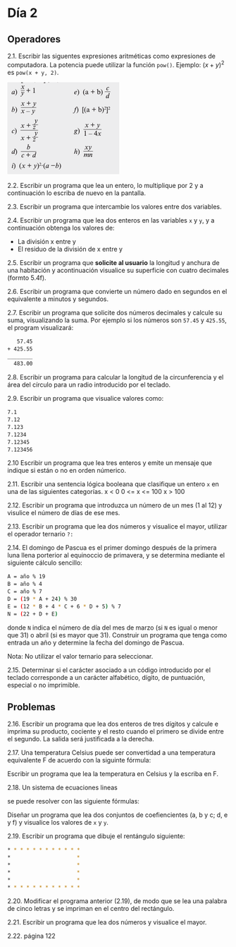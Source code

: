 # Día 2

## Operadores


2.1. Escribir las siguentes expresiones aritméticas como expresiones de computadora. La potencia puede utilizar la función `pow()`. Ejemplo: $(x + y)^2$ es `pow(x + y, 2)`.

![Expresiones](./expressions.png)

2.2. Escribir un programa que lea un entero, lo multiplique por 2 y a continuación lo escriba de nuevo en la pantalla.

2.3. Escribir un programa que intercambie los valores entre dos variables.

2.4. Escribir un programa que lea dos enteros en las variables `x` y `y`, y a continuación obtenga los valores de:

* La división x entre y
* El residuo de la división de x entre y

2.5. Escribir un programa que **solicite al usuario** la longitud y anchura de una habitación y acontinuación visualice su superficie con cuatro decimales (formto 5.4f).

2.6. Escribir un programa que convierte un número dado en segundos en el equivalente a minutos y segundos.

2.7. Escribir un programa que solicite dos números decimales y calcule su suma, visualizando la suma. Por ejemplo si los números son `57.45` y `425.55`, el program visualizará:

```bash
   57.45
+ 425.55
________
  483.00
```

2.8. Escribir un programa para calcular la longitud de la circunferencia y el área del círculo para un radio introducido por el teclado.

2.9. Escribir un programa que visualice valores como:

```bash
7.1
7.12
7.123
7.1234
7.12345
7.123456
```

2.10 Escribir un programa que lea tres enteros y emite un mensaje que indique si están o no en orden númerico.

2.11. Escribir una sentencia lógica booleana que clasifique un entero `x` en una de las siguientes categorías.
x < 0
0 <= x <= 100
x > 100

2.12. Escribir un programa que introduzca un número de un mes (1 al 12) y visulice el número de días de ese mes.

2.13. Escribir un programa que lea dos números y visualice el mayor, utilizar el operador ternario `?:`

2.14. El domingo de Pascua es el primer domingo después de la primera luna llena porterior al equinoccio de primavera, y se determina mediante el siguiente cálculo sencillo:

```bash
A = año % 19
B = año % 4
C = año % 7
D = (19 * A + 24) % 30
E = (12 * B + 4 * C + 6 * D + 5) % 7
N = (22 + D + E)
```

donde `N` indica el número de día del mes de marzo (si `N` es igual o menor que 31) o abril (si es mayor que 31). Construir un programa que tenga como entrada un año y determine la fecha del domingo de Pascua.

Nota: No utilizar el valor ternario para  seleccionar.

2.15. Determinar si el carácter asociado a un código introducido por el teclado corresponde a un carácter alfabético, dígito, de puntuación, especial o no imprimible.

## Problemas

2.16. Escribir un programa que lea dos enteros de tres dígitos y calcule e imprima su producto, cociente y el resto cuando el primero se divide entre el segundo. La salida será justificada a la derecha.

2.17. Una temperatura Celsius puede ser convertidad a una temperatura equivalente F de acuerdo con la siguinte fórmula: 

Escribir un programa que lea la temperatura en Celsius y la escriba en F.

2.18. Un sistema de ecuaciones lineas

se puede resolver con las siguiente fórmulas:

Diseñar un programa que lea dos conjuntos de coefiencientes (a, b y c; d, e y f) y visualice los valores de `x` y `y`.

2.19. Escribir un programa que dibuje el rentángulo siguiente:

```bash
* * * * * * * * * * * * 
*                     *
*                     *
*                     *
*                     *
* * * * * * * * * * * * 
```

2.20. Modificar el programa anterior (2.19), de modo que se lea una palabra de cinco letras y se impriman en el centro del rectángulo.

2.21. Escribir un programa que lea dos números y visualice el mayor.

2.22.  página 122 